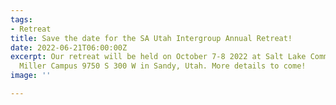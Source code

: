 ```yaml
---
tags:
- Retreat
title: Save the date for the SA Utah Intergroup Annual Retreat!
date: 2022-06-21T06:00:00Z
excerpt: Our retreat will be held on October 7-8 2022 at Salt Lake Community College
  Miller Campus 9750 S 300 W in Sandy, Utah. More details to come!
image: ''

---
```

